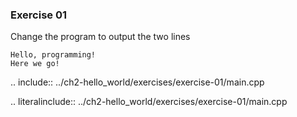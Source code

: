### Exercise 01

Change the program to output the two lines 

```
Hello, programming! 
Here we go!
```


.. include:: ../ch2-hello_world/exercises/exercise-01/main.cpp


.. literalinclude:: ../ch2-hello_world/exercises/exercise-01/main.cpp
